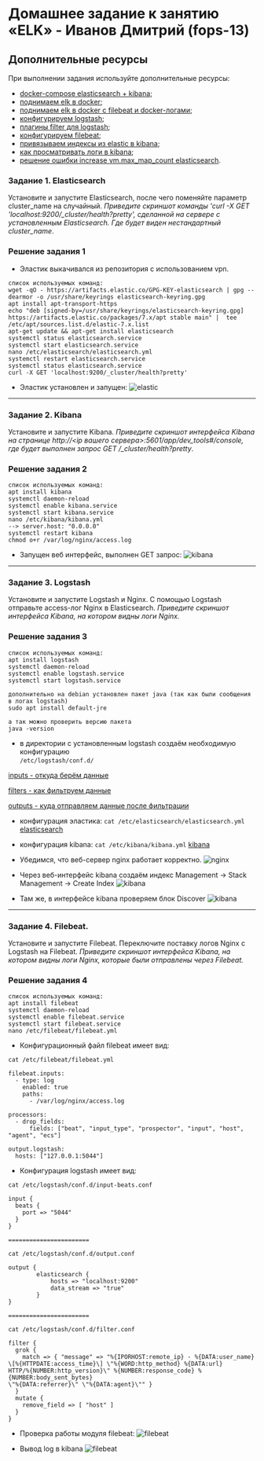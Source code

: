 # Домашнее задание к занятию «ELK» - Иванов Дмитрий (fops-13)

## Дополнительные ресурсы

При выполнении задания используйте дополнительные ресурсы:
- [docker-compose elasticsearch + kibana](11-03/docker-compose.yaml);
- [поднимаем elk в docker](https://www.elastic.co/guide/en/elasticsearch/reference/7.17/docker.html);
- [поднимаем elk в docker с filebeat и docker-логами](https://www.sarulabs.com/post/5/2019-08-12/sending-docker-logs-to-elasticsearch-and-kibana-with-filebeat.html);
- [конфигурируем logstash](https://www.elastic.co/guide/en/logstash/7.17/configuration.html);
- [плагины filter для logstash](https://www.elastic.co/guide/en/logstash/current/filter-plugins.html);
- [конфигурируем filebeat](https://www.elastic.co/guide/en/beats/libbeat/5.3/config-file-format.html);
- [привязываем индексы из elastic в kibana](https://www.elastic.co/guide/en/kibana/7.17/index-patterns.html);
- [как просматривать логи в kibana](https://www.elastic.co/guide/en/kibana/current/discover.html);
- [решение ошибки increase vm.max_map_count elasticsearch](https://stackoverflow.com/questions/42889241/how-to-increase-vm-max-map-count).

### Задание 1. Elasticsearch 

Установите и запустите Elasticsearch, после чего поменяйте параметр cluster_name на случайный. 
*Приведите скриншот команды 'curl -X GET 'localhost:9200/_cluster/health?pretty', сделанной на сервере с установленным Elasticsearch. Где будет виден нестандартный cluster_name*.

### Решение задания 1

- Эластик выкачивался из репозитория с использованием vpn.
```
список используемых команд:
wget -qO - https://artifacts.elastic.co/GPG-KEY-elasticsearch | gpg --dearmor -o /usr/share/keyrings elasticsearch-keyring.gpg
apt install apt-transport-https
echo "deb [signed-by=/usr/share/keyrings/elasticsearch-keyring.gpg] https://artifacts.elastic.co/packages/7.x/apt stable main" |  tee /etc/apt/sources.list.d/elastic-7.x.list
apt-get update && apt-get install elasticsearch
systemctl status elasticsearch.service
systemctl start elasticsearch.service
nano /etc/elasticsearch/elasticsearch.yml 
systemctl restart elasticsearch.service 
systemctl status elasticsearch.service
curl -X GET 'localhost:9200/_cluster/health?pretty'
```
- Эластик установлен и запущен:
![elastic](https://github.com/dmlorren/netology-homework/blob/main/Data_storage/img/elasticsearch.png)

---

### Задание 2. Kibana

Установите и запустите Kibana.
*Приведите скриншот интерфейса Kibana на странице http://<ip вашего сервера>:5601/app/dev_tools#/console, где будет выполнен запрос GET /_cluster/health?pretty*.

### Решение задания 2

```
список используемых команд:
apt install kibana
systemctl daemon-reload
systemctl enable kibana.service
systemctl start kibana.service
nano /etc/kibana/kibana.yml 
--> server.host: "0.0.0.0"
systemctl restart kibana
chmod o+r /var/log/nginx/access.log
```
- Запущен веб интерфейс, выполнен GET запрос:
![kibana](https://github.com/dmlorren/netology-homework/blob/main/Data_storage/img/kibana.png)

---

### Задание 3. Logstash

Установите и запустите Logstash и Nginx. С помощью Logstash отправьте access-лог Nginx в Elasticsearch. 
*Приведите скриншот интерфейса Kibana, на котором видны логи Nginx.*

### Решение задания 3

```
список используемых команд:
apt install logstash
systemctl daemon-reload
systemctl enable logstash.service
systemctl start logstash.service

дополнительно на debian установлен пакет java (так как были сообщения в логах logstash)
sudo apt install default-jre

а так можно проверить версию пакета
java -version
```
- в директории с установленным logstash создаём необходимую конфигурацию  
`/etc/logstash/conf.d/`

[inputs - откуда берём данные](config/input.conf)

[filters - как фильтруем данные](config/filter.conf)

[outputs - куда отправляем данные после фильтрации](config/output.conf)

- конфигурация эластика:
`cat /etc/elasticsearch/elasticsearch.yml`
[elasticsearch](config/elasticsearch.yml)

- конфигурация kibana:
`cat /etc/kibana/kibana.yml`
[kibana](config/kibana.yml)

- Убедимся, что веб-сервер nginx работает корректно.
![nginx](https://github.com/dmlorren/netology-homework/blob/main/Data_storage/img/nginx_access_log.png)

- Через веб-интерфейс kibana создаём индекс Management -> Stack Management -> Create Index
![kibana](https://github.com/dmlorren/netology-homework/blob/main/Data_storage/img/create_index_pattern.png)

- Там же, в интерфейсе kibana проверяем блок Discover
![kibana](https://github.com/dmlorren/netology-homework/blob/main/Data_storage/img/accesslog_in_kibana.png)
---

### Задание 4. Filebeat. 

Установите и запустите Filebeat. Переключите поставку логов Nginx с Logstash на Filebeat. 
*Приведите скриншот интерфейса Kibana, на котором видны логи Nginx, которые были отправлены через Filebeat.*


### Решение задания 4

```
список используемых команд:
apt install filebeat
systemctl daemon-reload
systemctl enable filebeat.service
systemctl start filebeat.service
nano /etc/filebeat/filebeat.yml
```

- Конфигурационный файл filebeat имеет вид:

```
cat /etc/filebeat/filebeat.yml 

filebeat.inputs:
  - type: log
    enabled: true
    paths:
      - /var/log/nginx/access.log

processors:
  - drop_fields:
      fields: ["beat", "input_type", "prospector", "input", "host", "agent", "ecs"]

output.logstash:
  hosts: ["127.0.0.1:5044"]
```

- Конфигурация logstash имеет вид: 
```
cat /etc/logstash/conf.d/input-beats.conf

input {
  beats {
    port => "5044"
  }
}

=======================

cat /etc/logstash/conf.d/output.conf 

output {
        elasticsearch {
            hosts => "localhost:9200"
            data_stream => "true"
        }
}

=======================

cat /etc/logstash/conf.d/filter.conf 

filter {
  grok {
    match => { "message" => "%{IPORHOST:remote_ip} - %{DATA:user_name}
\[%{HTTPDATE:access_time}\] \"%{WORD:http_method} %{DATA:url}
HTTP/%{NUMBER:http_version}\" %{NUMBER:response_code} %{NUMBER:body_sent_bytes}
\"%{DATA:referrer}\" \"%{DATA:agent}\"" }
  }
  mutate {
    remove_field => [ "host" ]
  }
}
```
- Проверка работы модуля filebeat:
![filebeat](https://github.com/dmlorren/netology-homework/blob/main/Data_storage/img/filebeatlog.png)

- Вывод log в kibana 
![filebeat](https://github.com/dmlorren/netology-homework/blob/main/Data_storage/img/index_filebeat.png)